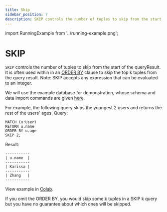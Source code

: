 ```yaml
---
title: Skip
sidebar_position: 7
description: SKIP controls the number of tuples to skip from the start of the queryResult.
---
```


import RunningExample from '../running-example.png';

# SKIP
`SKIP` controls the number of tuples to skip from the start of the queryResult. It is often used within in an [ORDER BY](order-by.md) 
clause to skip the top k tuples from the query result. 
Note: SKIP accepts any expression that can be evaluated to an integer.

We will use the example database for demonstration, whose schema and data import commands are given [here](../query-clauses/example-database.md).

For example, the following query skips the youngest 2 users
and returns the rest of the users' ages.
Query:
```
MATCH (u:User)
RETURN u.name
ORDER BY u.age
SKIP 2;
```
Result:
```
-----------
| u.name  |
-----------
| Karissa |
-----------
| Zhang   |
-----------
```
View example in [Colab](https://colab.research.google.com/drive/1NcR-xL4Rb7nprgbvk6N2dIP30oqyUucm#scrollTo=V1r5jFPJB5Nk).

If you omit the ORDER BY, you would skip some k tuples in a SKIP k query 
but you have no guarantee about which ones will be skipped.
